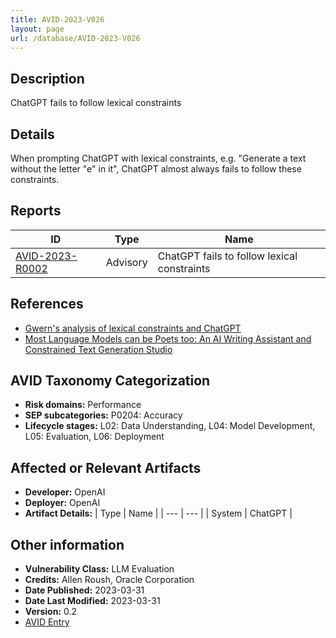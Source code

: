 ```yaml
---
title: AVID-2023-V026
layout: page
url: /database/AVID-2023-V026
---
```


## Description

ChatGPT fails to follow lexical constraints

## Details

When prompting ChatGPT with lexical constraints, e.g. "Generate a text without the letter "e" in it", ChatGPT almost always fails to follow these constraints. 

## Reports 

| ID | Type | Name |
| --- | --- | --- | 
| [AVID-2023-R0002](../AVID-2023-R0002) | Advisory | ChatGPT fails to follow lexical constraints |

## References

- [Gwern's analysis of lexical constraints and ChatGPT](https://www.gwern.net/GPT-3#bpes)
- [Most Language Models can be Poets too: An AI Writing Assistant and Constrained Text Generation Studio](https://paperswithcode.com/paper/most-language-models-can-be-poets-too-an-ai)

## AVID Taxonomy Categorization

- **Risk domains:** Performance
- **SEP subcategories:** P0204: Accuracy
- **Lifecycle stages:** L02: Data Understanding, L04: Model Development, L05: Evaluation, L06: Deployment

## Affected or Relevant Artifacts

- **Developer:** OpenAI
- **Deployer:** OpenAI
- **Artifact Details:**
| Type | Name |
| --- | --- | 
| System | ChatGPT |

## Other information

- **Vulnerability Class:** LLM Evaluation
- **Credits:** Allen Roush, Oracle Corporation
- **Date Published:** 2023-03-31
- **Date Last Modified:** 2023-03-31
- **Version:** 0.2
- [AVID Entry](https://github.com/avidml/avid-db/tree/main/vulnerabilities/2023/AVID-2023-V026.json)


